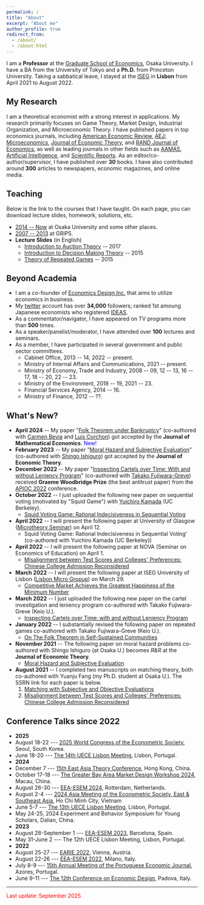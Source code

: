 ```yaml
---
permalink: /
title: "About"
excerpt: "About me"
author_profile: true
redirect_from: 
  - /about/
  - /about.html
---
```


I am a **Professor** at the [Graduate School of Economics](https://www.econ.osaka-u.ac.jp/en/), Osaka University. I have a BA from the University of Tokyo and a **Ph.D.** from Princeton University. Taking a sabbatical leave, I stayed at the [ISEG](https://www.iseg.ulisboa.pt/) in **Lisbon** from April 2021 to August 2022.

## My Research
I am a theoretical economist with a strong interest in applications. My research primarily focuses on Game Theory, Market Design, Industrial Organization, and Microeconomic Theory. I have published papers in top economics journals, including [American Economic Review](https://www.aeaweb.org/journals/aer), [AEJ: Microeconomics](https://www.aeaweb.org/journals/mic), [Journal of Economic Theory](https://www.sciencedirect.com/journal/journal-of-economic-theory), and [RAND Journal of Economics](https://www.rje.org/), as well as leading journals in other fields such as [AAMAS](https://dl.acm.org/conference/aamas), [Artificial Intelligence](https://www.sciencedirect.com/journal/artificial-intelligence), and [Scientific Reports](https://www.nature.com/srep/). As an editor/co-author/supervisor, I have published over **30** books. I have also contributed around **300** articles to newspapers, economic magazines, and online media.

## Teaching 
Below is the link to the courses that I have taught. On each page, you can download lecture slides, homework, solutions, etc.
* [2014 -- Now](https://sites.google.com/site/yosukeyasuda2/home/lectures) at Osaka University and some other places. 
* [2007 -- 2013](https://sites.google.com/site/yosukeyasuda/home/teaching) at GRIPS. 
* **Lecture Slides** (in English)
  * [Introduction to Auction Theory](https://www.slideshare.net/YosukeYasuda1/introduction-to-auction-theory) -- 2017 
  * [Introduction to Decision Making Theory](https://www.slideshare.net/YosukeYasuda1/introduction-to-decision-making-theory) -- 2015 
  * [Theory of Repeated Games](https://www.slideshare.net/YosukeYasuda1/theory-of-repeated-games) -- 2015

## Beyond Academia 
* I am a co-founder of [Economics Design Inc.](https://econ.news/) that aims to utilize economics in business.
* My [twitter](https://twitter.com/yagena) account has over **34,000** followers; ranked 1st amoung Japanese economists who registered [IDEAS](https://ideas.repec.org/top/top.person.twitter.html). 
* As a commentator/navigator, I have appeared on TV programs more than **500** times. 
* As a speaker/panelist/moderator, I have attended over **100** lectures and seminars.
* As a member, I have participated in several government and public sector committees. 
  * Cabinet Office, 2013 -- 14, 2022 -- present.
  * Ministry of Internal Affairs and Communications, 2021 -- present.
  * Ministry of Economy, Trade and Industry, 2008 -- 09, 12 -- 13, 16 -- 17, 18 -- 20, 22 -- 23. 
  * Ministry of the Environment, 2018 -- 19, 2021 -- 23.
  * Financial Services Agency, 2014 -- 16.
  * Ministry of Finance, 2012 -- ??. 

## What's New?
* **April 2024** -- My paper "[Folk Theorem under Bankruptcy](https://papers.ssrn.com/sol3/papers.cfm?abstract_id=4592166)" (co-authored with [Carmen Bevia](http://fae.ua.es/FAEX/bevia-baezacarmen/) and [Luis Corchon](https://www.eco.uc3m.es/english/staff/cv/lcorchon.html)) got accepted by the **Journal of Mathematical Economics**.  <span style="color: blue;">New!</span>
* **February 2023** -- My paper "[Moral Hazard and Subjective Evaluation](https://papers.ssrn.com/sol3/papers.cfm?abstract_id=3839295)" (co-authored with [Shingo Ishiguro](https://sites.google.com/view/ishiguro/)) got accepted by the **Journal of Economic Theory**. 
* **December 2022** -- My paper "[Inspecting Cartels over Time: With and without Leniency Program](https://papers.ssrn.com/sol3/papers.cfm?abstract_id=4063062)" (co-authored with [Takako Fujiwara-Greve](https://web.econ.keio.ac.jp/staff/takakofg/takakohp_e.html)) received **Graeme Woodbridge Prize** (the best antitrust paper) from the [APIOC 2022](https://apios.org.au/about/) conference.  
* **October 2022** -- I just uploaded the following new paper on sequential voting (motivated by "Squid Game") with [Yuichiro Kamada](http://ykamada.com/) (UC Berkeley). 
  * [Squid Voting Game: Rational Indecisiveness in Sequential Voting](https://papers.ssrn.com/sol3/papers.cfm?abstract_id=4238134)
* **April 2022** -- I will present the following paper at University of Glasgow ([Microtheory Seminar](https://www.gla.ac.uk/schools/business/research/events/headline_841425_en.html)) on April 12.
  * Squid Voting Game: Rational Indecisiveness in Sequential Voting' (co-authored with Yuichiro Kamada (UC Berkeley))
* **April 2022** -- I will present the following paper at NOVA (Seminar on Economics of Education) on April 1.
  * [Misalignment between Test Scores and Colleges' Preferences: Chinese College Admission Reconsidered](https://papers.ssrn.com/sol3/papers.cfm?abstract_id=3914742)
* **March 2022** -- I will present the following paper at ISEG University of Lisbon ([Lisbon Micro Gropup](https://sites.google.com/view/lisbonmicrogroup/accueil)) on March 29.
  * [Competitive Market Achieves the Greatest Happiness of the Minimum Number](https://papers.ssrn.com/sol3/papers.cfm?abstract_id=2755893) 
* **March 2022** -- I just uploaded the following new paper on the cartel investigation and leniency program co-authored with Takako Fujiwara-Greve (Keio U.). 
  * [Inspecting Cartels over Time: with and without Leniency Program](https://papers.ssrn.com/sol3/papers.cfm?abstract_id=4063062)
* **January 2022** -- I substantially revised the following paper on repeated games co-authored with Takako Fujiwara-Greve (Keio U.).
  * [On The Folk Theorem in Self-Sustained Communities](https://papers.ssrn.com/sol3/papers.cfm?abstract_id=3879767)
* **November 2021** -- The following paper on moral hazard problems co-authored with Shingo Ishiguro (at Osaka U.) becomes *R&R* at the **Journal of Economic Theory**.
  * [Moral Hazard and Subjective Evaluation](https://papers.ssrn.com/sol3/papers.cfm?abstract_id=3839295)
* **August 2021** -- I completed two manuscripts on matching theory, both co-authored with Yuanju Fang (my Ph.D. student at Osaka U.). The SSRN link for each paper is below. 
  1. [Matching with Subjective and Objective Evaluations](https://papers.ssrn.com/sol3/papers.cfm?abstract_id=3914551)
  2. [Misalignment between Test Scores and Colleges' Preferences: Chinese College Admission Reconsidered](https://papers.ssrn.com/sol3/papers.cfm?abstract_id=3914742)

## Conference Talks since 2022 
* **2025**
* August 18-22 --- [2025 World Congress of the Econometric Society](https://www.eswc2025.org/), Seoul, South Korea.
* June 18-20 --- [The 14th UECE Lisbon Meeting](https://www.lisbonmeetings.com/), Lisbon, Portugal.
* **2024**
* December 7 --- [15th East Asia Theory Conference](https://www.hkubs.hku.hk/eventsite/2024-east-asia-theory-conference/), Hong Kong, China.
* October 17-18 --- [The Greater Bay Area Market Design Workshop 2024](https://inaciobo.com/workshop2025/program2024.pdf), Macau, China.
* August 26-30 --- [EEA-ESEM 2024](https://www.eea-esem-congresses.org/), Rotterdam, Netherlands.
* August 2-4 --- [2024 Asia Meeting of the Econometric Society, East & Southeast Asia](https://ames2024.sciencesconf.org/), Ho Chi Minh City, Vietnam 
* June 5-7 --- [The 13th UECE Lisbon Meeting](https://www.lisbonmeetings.com/), Lisbon, Portugal. 
* May 24-25, 2024 Experiment and Behavior Symposium for Young Scholars, Dalian, China.
* **2023**
* August 28-September 1 --- [EEA-ESEM 2023](https://eea-esem-2023.org/), Barcelona, Spain. 
* May 31-June 2 --- The 12th UECE Lisbon Meeting, Lisbon, Portugal. 
* **2022** 
* August 25-27 --- [EARIE 2022](https://earie2022.univie.ac.at/home/), Vienna, Austria.
* August 22-26 --- [EEA-ESEM 2022](https://www.eea-esem-congresses.org/), Milano, Italy. 
* July 8-9 --- [15th Annual Meeting of the Portuguese Economic Journal](https://pej2022.weebly.com/), Azores, Portugal. 
* June 9-11 --- [The 12th Conference on Economic Design](https://sites.google.com/view/economicdesign22), Padova, Italy. 

------

<span style="color: red; ">Last update: September 2025</span>
